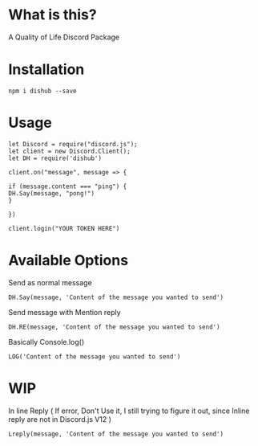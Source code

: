 # What is this?

A Quality of Life Discord Package

# Installation

`npm i dishub --save`

# Usage

```
let Discord = require("discord.js");
let client = new Discord.Client();
let DH = require('dishub')

client.on("message", message => {

if (message.content === "ping") {
DH.Say(message, "pong!")
}

})

client.login("YOUR TOKEN HERE")
```

# Available Options
Send as normal message
```
DH.Say(message, 'Content of the message you wanted to send')
```
Send message with Mention reply
```
DH.RE(message, 'Content of the message you wanted to send')
```
Basically Console.log()
```
LOG('Content of the message you wanted to send')
```

# WIP
In line Reply ( If error, Don't Use it, I still trying to figure it out, since Inline reply are not in Discord.js V12 )
```
Lreply(message, 'Content of the message you wanted to send')
```
